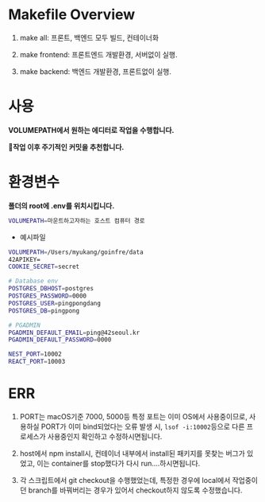 # Makefile Overview

1. make all: 프론트, 백엔드 모두 빌드, 컨테이너화

2. make frontend: 프론트엔드 개발환경, 서버없이 실행.

3. make backend: 백엔드 개발환경, 프론트없이 실행.

# 사용

<b>VOLUMEPATH에서 원하는 에디터로 작업을 수행합니다.</b>

<b>작업 이후 주기적인 커밋을 추천합니다.</b>

# 환경변수

<b>폴더의 root에 .env를 위치시킵니다.</b>

```sh
VOLUMEPATH=마운트하고자하는 호스트 컴퓨터 경로
```

- 예시파일

```sh
VOLUMEPATH=/Users/myukang/goinfre/data
42APIKEY=
COOKIE_SECRET=secret

# Database env
POSTGRES_DBHOST=postgres
POSTGRES_PASSWORD=0000
POSTGRES_USER=pingpongdang
POSTGRES_DB=pingpong

# PGADMIN
PGADMIN_DEFAULT_EMAIL=ping@42seoul.kr
PGADMIN_DEFAULT_PASSWORD=0000

NEST_PORT=10002
REACT_PORT=10003
```

# ERR

1. PORT는 macOS기준 7000, 5000등 특정 포트는 이미 OS에서 사용중이므로, 사용하실 PORT가 이미 bind되었다는 오류 발생 시, `lsof -i:10002`등으로 다른 프로세스가 사용중인지 확인하고 수정하시면됩니다.

2. host에서 npm install시, 컨테이너 내부에서 install된 패키지를 못찾는 버그가 있었고, 이는 container를 stop했다가 다시 run....하시면됩니다.

3. 각 스크립트에서 git checkout을 수행했었는데, 특정한 경우에 local에서 작업중이던 branch를 바꿔버리는 경우가 있어서 checkout하지 않도록 수정했습니다.
